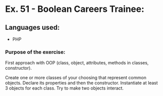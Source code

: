 # Ex. 51 - Boolean Careers Trainee:

## Languages used:

- PHP

### Purpose of the exercise:

First approach with OOP (class, object, attributes, methods in classes, constructor).

Create one or more classes of your choosing that represent common objects. Declare its properties and then the constructor. Instantiate at least 3 objects for each class. Try to make two objects interact.
